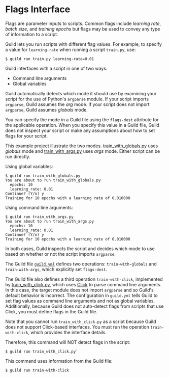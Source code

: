 # Flags Interface

Flags are parameter inputs to scripts. Common flags include *learning
rate*, *batch size*, and *training epochs* but flags may be used to
convey any type of information to a script.

Guild lets you run scripts with different flag values. For example, to
specify a value for `learning-rate` when running a script `train.py`,
use:

```
$ guild run train.py learning-rate=0.01
```

Guild interfaces with a script in one of two ways:

- Command line arguments
- Global variables

Guild automatically detects which mode it should use by examining your
script for the use of Python's `argparse` module. If your script
imports `argparse`, Guild assumes the *arg* mode. If your script does
not import `argparse`, Guild assumes *globals* mode.

You can specify the mode in a Guild file using the `flags-dest`
attribute for the applicable operation. When you specify this value in
a Guild file, Guild does not inspect your script or make any
assumptions about how to set flags for your script.

This example project illustrate the two
modes. [train_with_globals.py](train_with_globals.py) uses *globals*
mode and [train_with_args.py](train_with_args.py) uses *args*
mode. Either script can be run directly.

Using global variables:

```
$ guild run train_with_globals.py
You are about to run train_with_globals.py
  epochs: 10
  learning_rate: 0.01
Continue? (Y/n) y
Training for 10 epochs with a learning rate of 0.010000
```

Using command line arguments:

```
$ guild run train_with_args.py
You are about to run train_with_args.py
  epochs: 10
  learning_rate: 0.01
Continue? (Y/n) y
Training for 10 epochs with a learning rate of 0.010000
```

In both cases, Guild inspects the script and decides which mode to use
based on whether or not the script imports `argparse`.

The Guild file [`guild.yml`](guild.yml) defines two operations:
`train-with-globals` and `train-with-args`, which explicitly set
`flags-dest`.

The Guild file also defines a third operation `train-with-click`,
implemented by [train_with_click.py](train_with_click.py), which uses
[Click](https://click.palletsprojects.com) to parse command line
arguments. In this case, the target module does not import `argparse`
and so Guild's default behavior is incorrect. The configuration in
`guild.yml` tells Guild to set flag values as command line arguments
and not as global variables. Additionally, because Guild does not
auto-detect flags from scripts that use Click, you must define flags
in the Guild file.

Note that you cannot run `train_with_click.py` as a script because
Guild does not support Click-based interfaces. You must run the
operation `train-with-click`, which provides the interface details.

Therefore, this command will NOT detect flags in the script:

```
$ guild run train_with_click.py`
```

This command uses information from the Guild file:

```
$ guild run train-with-click
```
